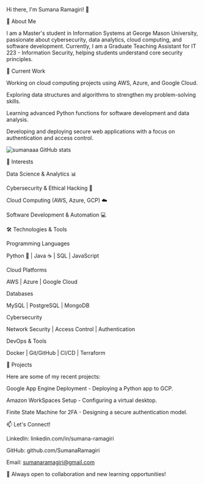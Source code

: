 Hi there, I'm Sumana Ramagiri! 👋

🚀 About Me

I am a Master's student in Information Systems at George Mason University, passionate about cybersecurity, data analytics, cloud computing, and software development. Currently, I am a Graduate Teaching Assistant for IT 223 - Information Security, helping students understand core security principles.

🔭 Current Work

Working on cloud computing projects using AWS, Azure, and Google Cloud.

Exploring data structures and algorithms to strengthen my problem-solving skills.

Learning advanced Python functions for software development and data analysis.

Developing and deploying secure web applications with a focus on authentication and access control.

![sumanaaa GitHub stats](https://github-readme-stats.vercel.app/api?username=Sumanaaaaa&show_icons=true&theme=transparent)


🎯 Interests

Data Science & Analytics 📊

Cybersecurity & Ethical Hacking 🔐

Cloud Computing (AWS, Azure, GCP) ☁️

Software Development & Automation 💻

🛠️ Technologies & Tools

Programming Languages

Python 🐍 | Java ☕ | SQL | JavaScript

Cloud Platforms

AWS | Azure | Google Cloud

Databases

MySQL | PostgreSQL | MongoDB

Cybersecurity

Network Security | Access Control | Authentication

DevOps & Tools

Docker | Git/GitHub | CI/CD | Terraform

📂 Projects

Here are some of my recent projects:

Google App Engine Deployment - Deploying a Python app to GCP.

Amazon WorkSpaces Setup - Configuring a virtual desktop.

Finite State Machine for 2FA - Designing a secure authentication model.

📫 Let's Connect!

LinkedIn: linkedin.com/in/sumana-ramagiri

GitHub: github.com/SumanaRamagiri

Email:  sumanaramagiri@gmail.com

🌟 Always open to collaboration and new learning opportunities!

